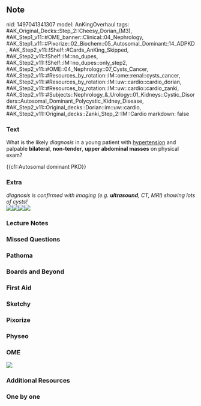 ## Note
nid: 1497041341307
model: AnKingOverhaul
tags: #AK_Original_Decks::Step_2::Cheesy_Dorian_(M3), #AK_Step1_v11::#OME_banner::Clinical::04_Nephrology, #AK_Step1_v11::#Pixorize::02_Biochem::05_Autosomal_Dominant::14_ADPKD, #AK_Step2_v11::!Shelf::#Cards_AnKing_Skipped, #AK_Step2_v11::!Shelf::IM::no_dupes, #AK_Step2_v11::!Shelf::IM::no_dupes::only_step2, #AK_Step2_v11::#OME::04_Nephrology::07_Cysts_Cancer, #AK_Step2_v11::#Resources_by_rotation::IM::ome::renal::cysts_cancer, #AK_Step2_v11::#Resources_by_rotation::IM::uw::cardio::cardio_dorian, #AK_Step2_v11::#Resources_by_rotation::IM::uw::cardio::cardio_zanki, #AK_Step2_v11::#Subjects::Nephrology_&_Urology::01_Kidneys::Cystic_Disorders::Autosomal_Dominant_Polycystic_Kidney_Disease, #AK_Step2_v11::Original_decks::Dorian::im::uw::cardio, #AK_Step2_v11::Original_decks::Zanki_Step_2::IM::Cardio
markdown: false

### Text
What is the likely <i>diagnosis</i> in a young patient with
<u>hypertension</u> and palpable <b>bilateral</b>,
<b>non-tender</b>, <b>upper abdominal masses</b> on physical exam?
<div>
  {{c1::Autosomal dominant PKD}}
</div>

### Extra
<div>
  <i>diagnosis is confirmed with imaging (e.g. <b>ultrasound</b>,
  CT, MRI) showing lots of cysts!</i>
</div><img src="ok%20(3).png"><img src=
"paste-2235869779984385.jpg"><img src=
"paste-438529045823489.jpg"><img src="paste-11559616714375169.jpg">

### Lecture Notes


### Missed Questions


### Pathoma


### Boards and Beyond


### First Aid


### Sketchy


### Pixorize


### Physeo


### OME
<div class="ome-widget">
  <a href=
  "https://onlinemeded.org/spa/nephrology?ref=anki"><img src=
  "_OME_AnkiFlashcards_Topic_5.png"></a>
</div>

### Additional Resources


### One by one


